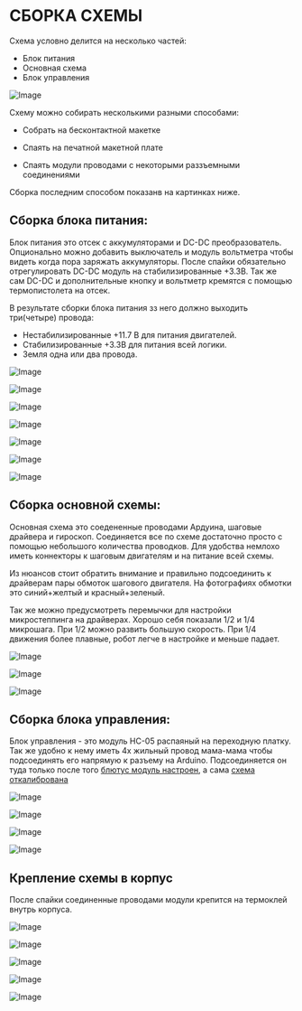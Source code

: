 СБОРКА СХЕМЫ
===

Схема условно делится на несколько частей:

* Блок питания 
* Основная схема 
* Блок управления

![Image](https://github.com/minsk-hackerspace/Robbal/blob/master/images/Robbal_bp.png)

Схему можно собирать несколькими разными способами:

- Собрать на бесконтактной макетке

- Спаять на печатной макетной плате 

- Спаять модули проводами с некоторыми раззъемными соединениями

Сборка последним способом показанв на картинках ниже.

Сборка блока питания:
---

Блок питания это отсек с аккумуляторами и DC-DC преобразователь. Опционально можно добавить выключатель и модуль вольтметра чтобы видеть когда пора заряжать аккумуляторы. После спайки обязательно отрегулировать DC-DC модуль на стабилизированные +3.3В.
Так же сам DC-DC и дополнительные кнопку и вольтметр кремятся с помощью термопистолета на отсек.

В результате сборки блока питания зз него должно выходить три(четыре) провода:

- Нестабилизированные +11.7 В для питания двигателей. 
- Стабилизированные +3.3В для питания всей логики. 
- Земля одна или два провода.

![Image](https://raw.githubusercontent.com/minsk-hackerspace/Robbal/master/images/DSC_9024.jpg)

![Image](https://raw.githubusercontent.com/minsk-hackerspace/Robbal/master/images/DSC_9025.jpg)

![Image](https://raw.githubusercontent.com/minsk-hackerspace/Robbal/master/images/DSC_9025.jpg)

![Image](https://raw.githubusercontent.com/minsk-hackerspace/Robbal/master/images/DSC_9026.jpg)

![Image](https://raw.githubusercontent.com/minsk-hackerspace/Robbal/master/images/DSC_9028.jpg)

![Image](https://raw.githubusercontent.com/minsk-hackerspace/Robbal/master/images/DSC_9029.jpg)

![Image](https://raw.githubusercontent.com/minsk-hackerspace/Robbal/master/images/DSC_9031.jpg)


Сборка основной схемы:
---

Основная схема это соедененные проводами Ардуина, шаговые драйвера и гироскоп.
Соединяется все по схеме достаточно просто с помощью небольшого количества проводков.
Для удобства немлохо иметь коннекторы к шаговым двигателям и на питание всей схемы. 

Из нюансов стоит обратить внимание и правильно подсоединить к драйверам пары обмоток шагового двигателя. 
На фотографиях обмотки это синий+желтый и красный+зеленый.

Так же можно предусмотреть перемычки для настройки микростеппинга на драйверах. Хорошо себя показали 1/2 и 1/4 микрошага.
При 1/2 можно развить большую скорость. При 1/4 движения более плавные, робот легче в настройке и меньше падает.

![Image](https://raw.githubusercontent.com/minsk-hackerspace/Robbal/master/images/DSC_9115.jpg)

![Image](https://raw.githubusercontent.com/minsk-hackerspace/Robbal/master/images/DSC_9117.jpg)

![Image](https://raw.githubusercontent.com/minsk-hackerspace/Robbal/master/images/DSC_9116.jpg)


Сборка блока управления:
---

Блок управления - это модуль HC-05 распаяный на переходную платку. 
Так же удобно к нему иметь 4х жильный провод мама-мама чтобы подсоединять его напрямую к разъему на Arduino.
Подсоединяется он туда только после того [блютус модуль настроен](https://github.com/minsk-hackerspace/Robbal/blob/master/bt.md), а сама [схема откалибрована](https://github.com/minsk-hackerspace/Robbal/blob/master/tune.md)

![Image](https://raw.githubusercontent.com/minsk-hackerspace/Robbal/master/images/DSC_8933.jpg)

![Image](https://raw.githubusercontent.com/minsk-hackerspace/Robbal/master/images/DSC_8935.jpg)

![Image](https://raw.githubusercontent.com/minsk-hackerspace/Robbal/master/images/DSC_9033.jpg)

![Image](https://raw.githubusercontent.com/minsk-hackerspace/Robbal/master/images/DSC_0206.jpg)


Крепление схемы в корпус
---
После спайки соединенные проводами модули крепится на термоклей внутрь корпуса.

![Image](https://raw.githubusercontent.com/minsk-hackerspace/Robbal/master/images/DSC_0007.jpg)

![Image](https://raw.githubusercontent.com/minsk-hackerspace/Robbal/master/images/DSC_0008.jpg)

![Image](https://raw.githubusercontent.com/minsk-hackerspace/Robbal/master/images/DSC_0110.jpg)

![Image](https://raw.githubusercontent.com/minsk-hackerspace/Robbal/master/images/DSC_0111.jpg)

![Image](https://raw.githubusercontent.com/minsk-hackerspace/Robbal/master/images/DSC_0141.jpg)
